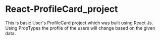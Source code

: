 # React-ProfileCard_project
This is basic User's ProfileCard project which was built using React Js.
Using PropTypes the profile of the users will change based on the given data.
